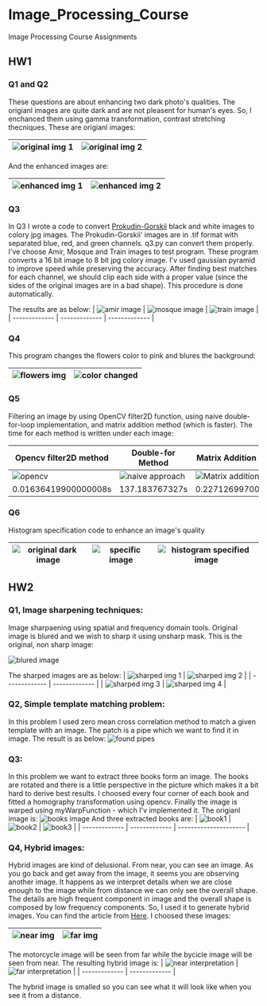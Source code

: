 # Image_Processing_Course
Image Processing Course Assignments


## HW1
### Q1 and Q2
These questions are about enhancing two dark photo's qualities. The origianl images are quite dark and are not pleasent for human's eyes. So, I enchanced them using gamma transformation, contrast stretching thecniques. These are origianl images:

| ![](./HW1/Enhance1.JPG "original img 1")  | ![](./HW1/Enhance2.jpg "original img 2") |
| ------------- | ------------- |

And the enhanced images are:

| ![](./HW1/res01.jpg "enhanced img 1")  | ![](./HW1/res02.jpg "enhanced img 2") |
| ------------- | ------------- |

### Q3
In Q3 I wrote a code to convert [Prokudin-Gorskii](https://www.loc.gov/pictures/collection/prok/ "Prokudin-Gorskii images") black and white images to colory jpg images. The Prokudin-Gorskii' images are in .tif format with separated blue, red, and green channels. q3.py can convert them properly. I've choose Amir, Mosque and Train images to test program. These program converts a 16 bit image to 8 bit jpg colory image. I'v used gaussian pyramid to improve speed while preserving the accuracy. After finding best matches for each channel, we should clip each side with a proper value (since the sides of the original images are in a bad shape). This procedure is done automatically. 

The results are as below:
| ![](./HW1/res03-Amir.jpg "amir image")  | ![](./HW1/res03-Mosque.jpg "mosque image") | ![](./HW1/res03-Train.jpg "train image") |
| ------------- | ------------- | ------------- |


### Q4
This program changes the flowers color to pink and blures the background:

| ![](./HW1/Flowers.jpg "flowers img")  | ![](./HW1/res06.jpg "color changed") |
| ------------- | ------------- |

### Q5
Filtering an image by using OpenCV filter2D function, using naive double-for-loop implementation, and matrix addition method (which is faster). The time for each method is written under each image:

| Opencv filter2D method | Double-for Method | Matrix Addition Method |
| ------------- | ------------- | ------------- |
| ![](./HW1/res07.jpg "opencv")  | ![](./HW1/res08.jpg "naive approach") | ![](./HW1/res09.jpg "Matrix addition") |
| ‫‪0.01636419900000008‬‬s | ‫‪137.183767327‬‬s | ‫‪0.2271269970000276‬‬s |

### Q6
Histogram specification code to enhance an image's quality

| ![](./HW1/Dark.jpg "original dark image")  | ![](./HW1/Pink.jpg "specific image") | ![](./HW1/res11.jpg "histogram specified image") | 
| ------------- | ------------- | ------------- |

## HW2

### Q1, Image sharpening techniques:
Image sharpaening using spatial and frequency domain tools. Original image is blured and we wish to sharp it using unsharp mask. This is the original, non sharp image:

![blured image](./HW2/flowers.blur.png "original image")

The sharped images are as below:
| ![](./HW2/res04.jpg "sharped img 1")  | ![](./HW2/res07.jpg "sharped img 2") |
| ------------- | ------------- |
| ![](./HW2/res11.jpg "sharped img 3")  | ![](./HW2/res14.jpg "sharped img 4")  |

### Q2, Simple template matching problem:
In this problem I used zero mean cross correlation method to match a given template with an image. The patch is a pipe which we want to find it in image. The result is as below:
![](./HW2/res15.jpg "found pipes")

### Q3:
In this problem we want to extract three books form an image. The books are rotated and there is a little perspective in the picture which makes it a bit hard to derive best results. I choosed every four corner of each book and fitted a homography transformation using opencv. Finally the image is warped using myWarpFunction - which I'v implemented it. The origianl image is:
![](./HW2/books.jpg "books image")
And three extracted books are:
| ![](./HW2/res16.jpg "book1")  | ![](./HW2/res17.jpg "book2") | ![](./HW2/res18.jpg "book3") |
| ------------- | ------------- | --------------------- |

### Q4, Hybrid images:
Hybrid images are kind of delusional. From near, you can see an image. As you go back and get away from the image, it seems you are observing another image. It happens as we interpret details when we are close enough to the image while from distance we can only see the overall shape. The details are high frequent component in image and the overall shape is composed by low frequency components. So, I used it to generate hybrid images. You can find the article from [Here](https://stanford.edu/class/ee367/reading/OlivaTorralb_Hybrid_Siggraph06.pdf "Hybrid images article"). I choosed these images:

| ![](./HW2/res19-near.jpg "near img")  | ![](./HW2/res20-far.jpg "far img") |
| ------------- | ------------- |

The motorcycle image will be seen from far while the bycicle image will be seen from near. The resulting hybrid image is:
| ![](./HW2/res30-hybrid-near.jpg "near interpretation")  | ![](./HW2/res31-hybrid-far.jpg "far interpretation") |
| ------------- | ------------- |

The hybrid image is smalled so you can see what it will look like when you see it from a distance.
